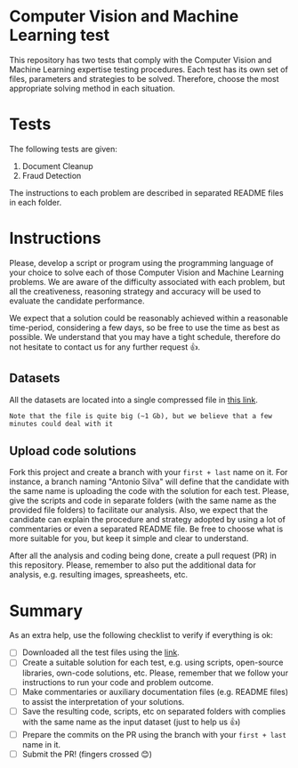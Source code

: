 # Computer Vision and Machine Learning test

This repository has two tests that comply with the Computer Vision and Machine Learning expertise testing procedures. Each test has its own set of files, parameters and strategies to be solved. Therefore, choose the most appropriate solving method in each situation.

# Tests

The following tests are given:

1. Document Cleanup
2. Fraud Detection

The instructions to each problem are described in separated README files in each folder.

# Instructions

Please, develop a script or program using the programming language of your choice to solve each of those Computer Vision and Machine Learning problems. We are aware of the difficulty associated with each problem, but all the creativeness, reasoning strategy and accuracy will be used to evaluate the candidate performance.

We expect that a solution could be reasonably achieved within a reasonable time-period, considering a few days, so be free to use the time as best as possible. We understand that you may have a tight schedule, therefore do not hesitate to contact us for any further request :+1:. 

## Datasets

All the datasets are located into a single compressed file in [this link](https://drive.google.com/file/d/1LhH_5ULfyrobD60SZqIfoI56eV3HuDNI/view?usp=sharing). 

    Note that the file is quite big (~1 Gb), but we believe that a few minutes could deal with it


## Upload code solutions

Fork this project and create a branch with your `first + last` name on it. For instance, a branch naming "Antonio Silva" will define that the candidate with the same name is uploading the code with the solution for each test. Please, give the scripts and code in separate folders (with the same name as the provided file folders) to facilitate our analysis. Also, we expect that the candidate can explain the procedure and strategy adopted by using a lot of commentaries or even a separated README file. Be free to choose what is more suitable for you, but keep it simple and clear to understand. 

After all the analysis and coding being done, create a pull request (PR) in this repository. Please, remember to also put the additional data for analysis, e.g. resulting images, spreasheets, etc.

# Summary

As an extra help, use the following checklist to verify if everything is ok:

- [ ] Downloaded all the test files using the [link](https://drive.google.com/file/d/1LhH_5ULfyrobD60SZqIfoI56eV3HuDNI/view?usp=sharing).
- [ ] Create a suitable solution for each test, e.g. using scripts, open-source libraries, own-code solutions, etc. Please, remember that we follow your instructions to run your code and problem outcome.
- [ ] Make commentaries or auxiliary documentation files (e.g. README files) to assist the interpretation of your solutions.
- [ ] Save the resulting code, scripts, etc on separated folders with complies with the same name as the input dataset (just to help us :+1:)
- [ ] Prepare the commits on the PR using the branch with your `first + last` name in it.
- [ ] Submit the PR! (fingers crossed :blush:)
